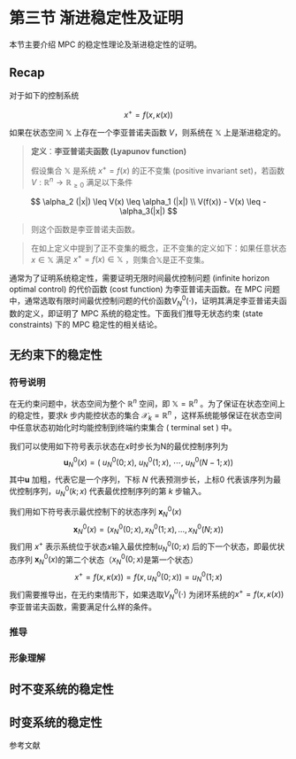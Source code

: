 # 第三节 渐进稳定性及证明

本节主要介绍 MPC 的稳定性理论及渐进稳定性的证明。

## Recap

对于如下的控制系统 

$$
x^{+} = f(x, \kappa(x))
$$

如果在状态空间 $\mathbb{X}$ 上存在一个李亚普诺夫函数 $V$，则系统在 $\mathbb{X}$ 上是渐进稳定的。

> **定义**：**李亚普诺夫函数 (Lyapunov function)** 
>
> 假设集合 $\mathbb{X}$ 是系统 $x^+ = f(x)$ 的正不变集 (positive invariant set)，若函数 $V : \mathbb{R}^n \rightarrow \mathbb{R}_{\geq 0}$ 满足以下条件

$$
\alpha_2 (|x|) \leq V(x) \leq \alpha_1 (|x|) \\
V(f(x)) - V(x) \leq - \alpha_3(|x|)
$$
> 则这个函数是李亚普诺夫函数。

> 在如上定义中提到了正不变集的概念，正不变集的定义如下：如果任意状态 $x \in \mathbb{X}$ 满足 $x^+ = f(x) \in \mathbb{X}$ ，则集合$\mathbb{X}$是正不变集。



通常为了证明系统稳定性，需要证明无限时间最优控制问题 (infinite horizon optimal control) 的代价函数 (cost function)  为李亚普诺夫函数。在 MPC 问题中，通常选取有限时间最优控制问题的代价函数$V_N^0(\cdot)$，证明其满足李亚普诺夫函数的定义，即证明了 MPC 系统的稳定性。下面我们推导无状态约束 (state constraints) 下的 MPC 稳定性的相关结论。



## 无约束下的稳定性

### 符号说明

在无约束问题中，状态空间为整个 $\mathbb{R}^n$ 空间，即 $\mathbb{X} = \mathbb{R}^n$ 。为了保证在状态空间上的稳定性，要求$k$ 步内能控状态的集合 $\mathcal{X}_k = \mathbb{R}^n$ ，这样系统能够保证在状态空间中任意状态初始化时均能控制到终端约束集合 ( terminal set ) 中。

我们可以使用如下符号表示状态在$x$时步长为N的最优控制序列为
$$
\boldsymbol{u}_N^0(x) = (~u_N^0(0;x), ~ u_N^0(1; x),  ~\cdots , ~u_N^0 (N-1; x))
$$
其中$\boldsymbol{u}$ 加粗，代表它是一个序列，下标 $N$ 代表预测步长，上标$0$ 代表该序列为最优控制序列，$u_N^0(k; x)$ 代表最优控制序列的第 $k$ 步输入。

我们用如下符号表示最优控制下的状态序列 $\boldsymbol{x}_N^0(x)$
$$
\boldsymbol{x}_N^0(x) = ( x _ { N } ^ { 0 } ( 0 ; x ) , x _ { N } ^ { 0 } ( 1 ; x ) , \ldots , x _ { N } ^ { 0 } ( N ; x ) )
$$
我们用 $x^+$ 表示系统位于状态$x$输入最优控制$u_N^0(0;x)$ 后的下一个状态，即最优状态序列 $\boldsymbol{x}_N^0(x)$的第二个状态（$x _ { N } ^ { 0 } ( 0 ; x )$是第一个状态）
$$
x^+ = f(x, \kappa(x))=  f(x, u_N^0(0;x)) = u_N^0(1;x)
$$
我们需要推导出，在无约束情形下，如果选取$V_N^0(\cdot)$ 为闭环系统的$x^+ = f(x, \kappa(x))$李亚普诺夫函数，需要满足什么样的条件。

### 推导







### 形象理解





## 时不变系统的稳定性







## 时变系统的稳定性







参考文献
